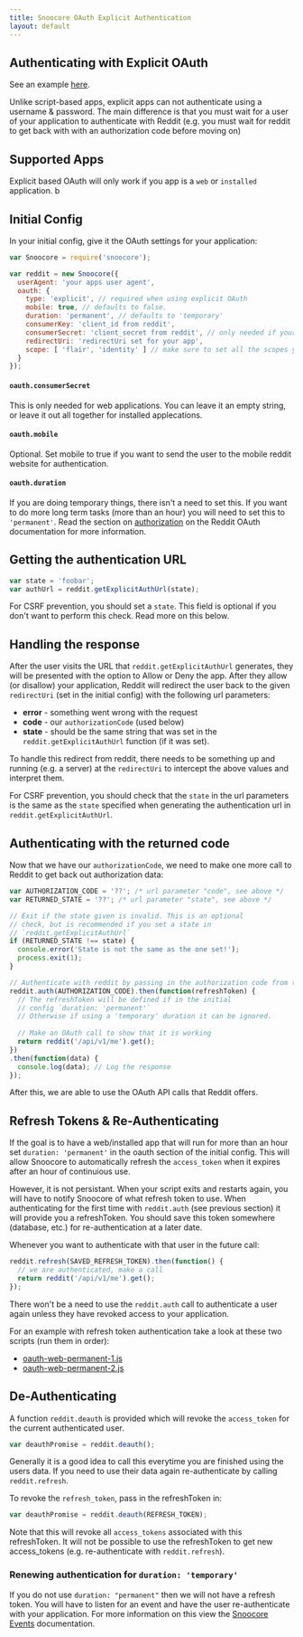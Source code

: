 ```yaml
---
title: Snoocore OAuth Explicit Authentication
layout: default
---
```


## Authenticating with Explicit OAuth

See an example [here](https://github.com/trevorsenior/snoocore-examples/blob/master/node/oauth-explicit.js).

Unlike script-based apps, explicit apps can not authenticate using a username & password. The main difference is that you must wait for a user of your application to authenticate with Reddit (e.g. you must wait for reddit to get back with with an authorization code before moving on)

## Supported Apps

Explicit based OAuth will only work if you app is a `web` or `installed` application.
b
## Initial Config

In your initial config, give it the OAuth settings for your application:

```javascript
var Snoocore = require('snoocore');

var reddit = new Snoocore({
  userAgent: 'your apps user agent',
  oauth: { 
    type: 'explicit', // required when using explicit OAuth
    mobile: true, // defaults to false.
    duration: 'permanent', // defaults to 'temporary'
    consumerKey: 'client_id from reddit', 
    consumerSecret: 'client_secret from reddit', // only needed if your app is type 'web'
    redirectUri: 'redirectUri set for your app',
    scope: [ 'flair', 'identity' ] // make sure to set all the scopes you need.
  }
});	 
```

#### `oauth.consumerSecret`

This is only needed for web applications. You can leave it an empty string, or leave it out all together for installed applecations.

#### `oauth.mobile` 

Optional. Set mobile to true if you want to send the user to the mobile reddit website for authentication.

#### `oauth.duration`

If you are doing temporary things, there isn't a need to set this. If you want to do more long term tasks (more than an hour) you will need to set this to `'permanent'`. Read the section on [authorization](https://github.com/reddit/reddit/wiki/OAuth2#authorization) on the Reddit OAuth documentation for more information.


## Getting the authentication URL

```javascript
var state = 'foobar';
var authUrl = reddit.getExplicitAuthUrl(state);
```

For CSRF prevention, you should set a `state`. This field is optional if you don't want to perform this check. Read more on this below.

## Handling the response

After the user visits the URL that `reddit.getExplicitAuthUrl` generates, they will be presented with the option to Allow or Deny the app. After they allow (or disallow) your application, Reddit will redirect the user back to the given `redirectUri` (set in the initial config)  with the following url parameters:

 - **error** - something went wrong with the request
 - **code** - our `authorizationCode` (used below)
 - **state** - should be the same string that was  set in the `reddit.getExplicitAuthUrl` function (if it was set).

To handle this redirect from reddit, there needs to be something up and running (e.g. a server) at the `redirectUri` to intercept the above values and interpret them.

For CSRF prevention, you should check that the `state` in the url parameters is the same as the `state` specified when generating the authentication url in `reddit.getExplicitAuthUrl`.

## Authenticating with the returned code

Now that we have our `authorizationCode`, we need to make one more call to Reddit to get back out authorization data:

```javascript
var AUTHORIZATION_CODE = '??'; /* url parameter "code", see above */
var RETURNED_STATE = '??'; /* url parameter "state", see above */

// Exit if the state given is invalid. This is an optional
// check, but is recommended if you set a state in 
// `reddit.getExplicitAuthUrl`
if (RETURNED_STATE !== state) {
  console.error('State is not the same as the one set!');
  process.exit(1);																  
}

// Authenticate with reddit by passing in the authorization code from the response
reddit.auth(AUTHORIZATION_CODE).then(function(refreshToken) {
  // The refreshToken will be defined if in the initial
  // config `duration: 'permanent'`
  // Otherwise if using a 'temporary' duration it can be ignored.
  
  // Make an OAuth call to show that it is working
  return reddit('/api/v1/me').get();
})
.then(function(data) {
  console.log(data); // Log the response
});
```

After this, we are able to use the OAuth API calls that Reddit offers.

## Refresh Tokens & Re-Authenticating

If the goal is to have a web/installed app that will run for more than an hour set `duration: 'permanent'` in the oauth section of the initial config. This will allow Snoocore to automatically refresh the `access_token` when it expires after an hour of continuious use.

However, it is not persistant. When your script exits and restarts again, you will have to notify Snoocore of what refresh token to use. When authenticating for the first time with `reddit.auth` (see previous section) it will provide you a refreshToken. You should save this token somewhere (database, etc.) for re-authentication at a later date.

Whenever you want to authenticate with that user in the future call:

```javascript
reddit.refresh(SAVED_REFRESH_TOKEN).then(function() {
  // we are authenticated, make a call
  return reddit('/api/v1/me').get();
});
```

There won't be a need to use the `reddit.auth` call to authenticate a user again unless they have revoked access to your application.

For an example with refresh token authentication take a look at these two scripts (run them in order):

 - [oauth-web-permanent-1.js](https://github.com/trevorsenior/snoocore-examples/blob/master/node/oauth-web-permanent-1.js)
 - [oauth-web-permanent-2.js](https://github.com/trevorsenior/snoocore-examples/blob/master/node/oauth-web-permanent-2.js)

## De-Authenticating

A function `reddit.deauth` is provided which will revoke the `access_token` for the current authenticated user.

```javascript
var deauthPromise = reddit.deauth();
```

Generally it is a good idea to call this everytime you are finished using the users data. If you need to use their data again re-authenticate by calling `reddit.refresh`.

To revoke the `refresh_token`, pass in the refreshToken in:

```javascript
var deauthPromise = reddit.deauth(REFRESH_TOKEN);
```

Note that this will revoke all `access_tokens` associated with this refreshToken. It will not be possible to use the refreshToken to get new access_tokens (e.g. re-authenticate with `reddit.refresh`).

### Renewing authentication for `duration: 'temporary'`

If you do not use `duration: "permanent"` then we will not have a refresh token. You will have to listen for an event and have the user re-authenticate with your application. For more information on this view the [Snoocore Events](events.html) documentation.
